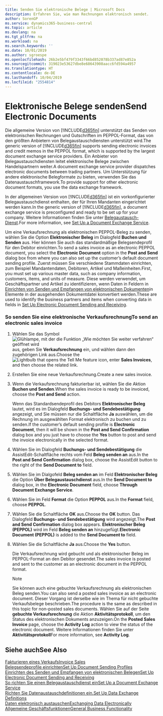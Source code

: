 ```yaml
---
title: Senden Sie elektronische Belege | Microsoft Docs
description: Erfahren Sie, wie man Rechnungen elektronisch sendet.
author: SorenGP
ms.service: dynamics365-business-central
ms.topic: article
ms.devlang: na
ms.tgt_pltfrm: na
ms.workload: na
ms.search.keywords: ''
ms.date: 10/01/2019
ms.author: sgroespe
ms.openlocfilehash: 26b2e5bf479f3343f66bd852078b337ad87e852a
ms.sourcegitcommit: 319023e53627dbe8e68643908aacc6fd594a4957
ms.translationtype: HT
ms.contentlocale: de-DE
ms.lasthandoff: 10/04/2019
ms.locfileid: "2554814"
---
```

# <a name="send-electronic-documents"></a><span data-ttu-id="263ea-103">Elektronische Belege senden</span><span class="sxs-lookup"><span data-stu-id="263ea-103">Send Electronic Documents</span></span>
<span data-ttu-id="263ea-104">Die allgemeine Version von [!INCLUDE[d365fin](includes/d365fin_md.md)] unterstützt das Senden von elektronischen Rechnungen und Gutschriften im PEPPOL-Format, das von den größten Anbietern von Belegaustauschdiensten unterstützt wird.</span><span class="sxs-lookup"><span data-stu-id="263ea-104">The generic version of [!INCLUDE[d365fin](includes/d365fin_md.md)] supports sending electronic invoices and credit memos in the PEPPOL format, which is supported by the largest document exchange service providers.</span></span> <span data-ttu-id="263ea-105">Ein Anbieter von Belegaustauschdiensten leitet elektronische Belege zwischen Handelspartnern weiter.</span><span class="sxs-lookup"><span data-stu-id="263ea-105">A document exchange service provider dispatches electronic documents between trading partners.</span></span> <span data-ttu-id="263ea-106">Um Unterstützung für andere elektronische Belegformate zu bieten, verwenden Sie das Datenaustauschframework.</span><span class="sxs-lookup"><span data-stu-id="263ea-106">To provide support for other electronic document formats, you use the data exchange framework.</span></span>  

 <span data-ttu-id="263ea-107">In der allgemeinen Version von [!INCLUDE[d365fin](includes/d365fin_md.md)] ist ein vorkonfigurierter Belegaustauschdienst enthalten, der für Ihren Mandanten eingerichtet werden kann.</span><span class="sxs-lookup"><span data-stu-id="263ea-107">In the generic version of [!INCLUDE[d365fin](includes/d365fin_md.md)], a document exchange service is preconfigured and ready to be set up for your company.</span></span> <span data-ttu-id="263ea-108">Weitere Informationen finden Sie unter [Belegaustausch-Dienst](across-how-to-set-up-a-document-exchange-service.md).</span><span class="sxs-lookup"><span data-stu-id="263ea-108">For more information, see [Set Up a Document Exchange Service](across-how-to-set-up-a-document-exchange-service.md).</span></span>  

 <span data-ttu-id="263ea-109">Um eine Verkaufsrechnung als elektronischen PEPPOL-Beleg zu senden, wählen Sie die Option **Elektronischer Beleg** im Dialogfeld **Buchen und Senden** aus. Hier können Sie auch das standardmäßige Belegsendeprofil für den Debitor einrichten.</span><span class="sxs-lookup"><span data-stu-id="263ea-109">To send a sales invoice as an electronic PEPPOL document, you select the **Electronic Document** option in the **Post and Send** dialog box from where you can also set up the customer’s default document sending profile.</span></span> <span data-ttu-id="263ea-110">Zuerst müssen Sie verschiedene Stammdaten einrichten, zum Beispiel Mandantendaten, Debitoren, Artikel und Maßeinheiten.</span><span class="sxs-lookup"><span data-stu-id="263ea-110">First, you must set up various master data, such as company information, customers, items, and units of measure.</span></span> <span data-ttu-id="263ea-111">Diese werden verwendet, um Geschäftspartner und Artikel zu identifizieren, wenn Daten in Feldern in [Einrichten von Senden und Empfangen von elektronischen Dokumenten](across-how-to-set-up-electronic-document-sending-and-receiving.md)in Elemente in der ausgehenden Dokumentdatei konvertiert werden.</span><span class="sxs-lookup"><span data-stu-id="263ea-111">These are used to identify the business partners and items when converting data in fields in [Set Up Electronic Document Sending and Receiving](across-how-to-set-up-electronic-document-sending-and-receiving.md).</span></span>  

### <a name="to-send-an-electronic-sales-invoice"></a><span data-ttu-id="263ea-112">So senden Sie eine elektronische Verkaufsrechnung</span><span class="sxs-lookup"><span data-stu-id="263ea-112">To send an electronic sales invoice</span></span>  

1.  <span data-ttu-id="263ea-113">Wählen Sie das Symbol ![Glühlampe, mit der die Funktion „Wie möchten Sie weiter verfahren“ geöffnet wird](media/ui-search/search_small.png "Wie möchten Sie weiter verfahren?") aus, geben Sie **Verkaufsrechnung** ein, und wählen dann den zugehörigen Link aus.</span><span class="sxs-lookup"><span data-stu-id="263ea-113">Choose the ![Lightbulb that opens the Tell Me feature](media/ui-search/search_small.png "Tell me what you want to do") icon, enter **Sales Invoices**, and then choose the related link.</span></span>  

2.  <span data-ttu-id="263ea-114">Erstellen Sie eine neue Verkaufsrechnung.</span><span class="sxs-lookup"><span data-stu-id="263ea-114">Create a new sales invoice.</span></span>  

3.  <span data-ttu-id="263ea-115">Wenn die Verkaufsrechnung fakturierbar ist, wählen Sie die Aktion **Buchen und Senden**.</span><span class="sxs-lookup"><span data-stu-id="263ea-115">When the sales invoice is ready to be invoiced, choose the **Post and Send** action.</span></span>  

     <span data-ttu-id="263ea-116">Wenn das Standardsendeprofil des Debitors **Elektronischer Beleg** lautet, wird es im Dialogfeld **Buchungs- und Sendebestätigung** angezeigt, und Sie müssen nur die Schaltfläche **Ja** auswählen, um die Rechnung im ausgewählten Format elektronisch zu buchen und zu senden.</span><span class="sxs-lookup"><span data-stu-id="263ea-116">If the customer’s default sending profile is **Electronic Document**, then it will be shown in the **Post and Send Confirmation** dialog box and you just have to choose the **Yes** button to post and send the invoice electronically in the selected format.</span></span>  

4.  <span data-ttu-id="263ea-117">Wählen Sie im Dialogfeld **Buchungs- und Sendebestätigung** die AssistEdit-Schaltfläche rechts vom Feld **Beleg senden an** aus.</span><span class="sxs-lookup"><span data-stu-id="263ea-117">In the **Post and Send Confirmation** dialog box, choose the AssistEdit button to the right of the **Send Document to** field.</span></span>  

5.  <span data-ttu-id="263ea-118">Wählen Sie im Dialgofeld **Beleg senden an** im Feld **Elektronischer Beleg** die Option **Über Belegaustauschdienst** aus.</span><span class="sxs-lookup"><span data-stu-id="263ea-118">In the **Send Document to** dialog box, in the **Electronic Document** field, choose **Through Document Exchange Service**.</span></span>  

6.  <span data-ttu-id="263ea-119">Wählen Sie im Feld **Format** die Option **PEPPOL** aus.</span><span class="sxs-lookup"><span data-stu-id="263ea-119">In the **Format** field, choose **PEPPOL**.</span></span>  

7.  <span data-ttu-id="263ea-120">Wählen Sie die Schaltfläche **OK** aus.</span><span class="sxs-lookup"><span data-stu-id="263ea-120">Choose the **OK** button.</span></span> <span data-ttu-id="263ea-121">Das Dialogfeld **Buchungs- und Sendebestätigung** wird angezeigt.</span><span class="sxs-lookup"><span data-stu-id="263ea-121">The **Post and Send Confirmation** dialog box appears.</span></span> <span data-ttu-id="263ea-122">**Elektronischer Beleg (PEPPOL)** wird im Feld **Beleg senden an** hinzugefügt.</span><span class="sxs-lookup"><span data-stu-id="263ea-122">**Electronic Document (PEPPOL)** is added to the **Send Document to** field.</span></span>  

8.  <span data-ttu-id="263ea-123">Wählen Sie die Schaltfläche **Ja** aus.</span><span class="sxs-lookup"><span data-stu-id="263ea-123">Choose the **Yes** button.</span></span>  

     <span data-ttu-id="263ea-124">Die Verkaufsrechnung wird gebucht und als elektronischer Beleg im PEPPOL-Format an den Debitor gesendet.</span><span class="sxs-lookup"><span data-stu-id="263ea-124">The sales invoice is posted and sent to the customer as an electronic document in the PEPPOL format.</span></span>  

    > [!NOTE]  
    >  <span data-ttu-id="263ea-125">Sie können auch eine gebuchte Verkaufsrechnung als elektronischen Beleg senden.</span><span class="sxs-lookup"><span data-stu-id="263ea-125">You can also send a posted sales invoice as an electronic document.</span></span> <span data-ttu-id="263ea-126">Dieser Vorgang ist derselbe wie im Thema für nicht gebuchte Verkaufsbelege beschrieben.</span><span class="sxs-lookup"><span data-stu-id="263ea-126">The procedure is the same as described in this topic for non-posted sales documents.</span></span> <span data-ttu-id="263ea-127">Wählen Sie auf der Seite **gebuchte Verkaufsrechnung** die Aktion **Aktivitätsprotokoll**, um den Status des elektronischen Dokuments anzuzeigen.</span><span class="sxs-lookup"><span data-stu-id="263ea-127">On the **Posted Sales Invoice** page, choose the **Activity Log** action to view the status of the electronic document.</span></span> <span data-ttu-id="263ea-128">Weitere Informationen finden Sie unter **Aktivitätsprotokoll**</span><span class="sxs-lookup"><span data-stu-id="263ea-128">For more information, see **Activity Log**.</span></span>  

## <a name="see-also"></a><span data-ttu-id="263ea-129">Siehe auch</span><span class="sxs-lookup"><span data-stu-id="263ea-129">See Also</span></span>  
[<span data-ttu-id="263ea-130">Fakturieren eines Verkaufs</span><span class="sxs-lookup"><span data-stu-id="263ea-130">Invoice Sales</span></span>](sales-how-invoice-sales.md)  
[<span data-ttu-id="263ea-131">Belegsendeprofile einrichten</span><span class="sxs-lookup"><span data-stu-id="263ea-131">Set Up Document Sending Profiles</span></span>](sales-how-setup-document-send-profiles.md)  
[<span data-ttu-id="263ea-132">Einrichten des Senden und Empfangen von elektronischen Belegen</span><span class="sxs-lookup"><span data-stu-id="263ea-132">Set Up Electronic Document Sending and Receiving</span></span>](across-how-to-set-up-electronic-document-sending-and-receiving.md)  
[<span data-ttu-id="263ea-133">So richten Sie einen Belegaustauschdienst ein</span><span class="sxs-lookup"><span data-stu-id="263ea-133">Set Up a Document Exchange Service</span></span>](across-how-to-set-up-a-document-exchange-service.md)  
[<span data-ttu-id="263ea-134">Richten Sie Datenaustauschdefinitionen ein.</span><span class="sxs-lookup"><span data-stu-id="263ea-134">Set Up Data Exchange Definitions</span></span>](across-how-to-set-up-data-exchange-definitions.md)  
[<span data-ttu-id="263ea-135">Daten elektronisch austauschen</span><span class="sxs-lookup"><span data-stu-id="263ea-135">Exchanging Data Electronically</span></span>](across-data-exchange.md)  
[<span data-ttu-id="263ea-136">Allgemeine Geschäftsfunktionen</span><span class="sxs-lookup"><span data-stu-id="263ea-136">General Business Functionality</span></span>](ui-across-business-areas.md)  
